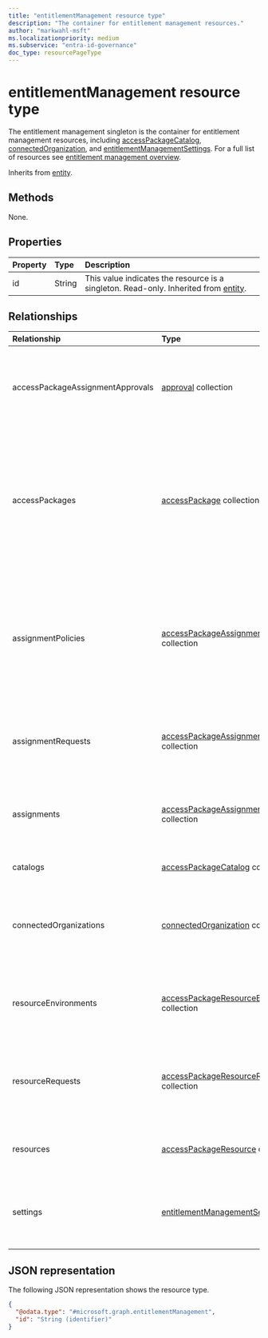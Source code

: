```yaml
---
title: "entitlementManagement resource type"
description: "The container for entitlement management resources."
author: "markwahl-msft"
ms.localizationpriority: medium
ms.subservice: "entra-id-governance"
doc_type: resourcePageType
---
```


# entitlementManagement resource type

The entitlement management singleton is the container for entitlement management resources, including [accessPackageCatalog](accesspackagecatalog.md), [connectedOrganization](connectedorganization.md), and [entitlementManagementSettings](entitlementmanagementsettings.md).  For a full list of resources see [entitlement management overview](entitlementmanagement-overview.md).

Inherits from [entity](entity.md).

## Methods

None.

## Properties
|Property|Type|Description|
|:---|:---|:---|
|id|String|This value indicates the resource is a singleton. Read-only. Inherited from [entity](entity.md).|

## Relationships
|Relationship|Type|Description|
|:---|:---|:---|
|accessPackageAssignmentApprovals|[approval](../resources/approval.md) collection | Approval stages for decisions associated with access package assignment requests.|
|accessPackages|[accessPackage](../resources/accesspackage.md) collection|Access packages define the collection of resource roles and the policies for which subjects can request or be assigned access to those resources.|
|assignmentPolicies|[accessPackageAssignmentPolicy](../resources/accesspackageassignmentpolicy.md) collection|Access package assignment policies govern which subjects can request or be assigned an access package via an access package assignment.|
|assignmentRequests|[accessPackageAssignmentRequest](../resources/accesspackageassignmentrequest.md) collection|Access package assignment requests created by or on behalf of a subject.|
|assignments|[accessPackageAssignment](../resources/accesspackageassignment.md) collection| The assignment of an access package to a subject for a period of time.|
|catalogs|[accessPackageCatalog](../resources/accesspackagecatalog.md) collection|A container for access packages.|
|connectedOrganizations|[connectedOrganization](../resources/connectedorganization.md) collection|References to a directory or domain of another organization whose users can request access.|
|resourceEnvironments|[accessPackageResourceEnvironment](../resources/accesspackageresourceenvironment.md) collection| A reference to the geolocation environments in which a resource is located.|
|resourceRequests|[accessPackageResourceRequest](../resources/accesspackageresourcerequest.md) collection|Represents a request to add or remove a resource to or from a catalog respectively. |
|resources|[accessPackageResource](../resources/accesspackageresource.md) collection|The resources associated with the catalogs. |
|settings|[entitlementManagementSettings](../resources/entitlementmanagementsettings.md)| The settings that control the behavior of Microsoft Entra entitlement management.|

## JSON representation
The following JSON representation shows the resource type.
<!-- {
  "blockType": "resource",
  "keyProperty": "id",
  "@odata.type": "microsoft.graph.entitlementManagement",
  "openType": false
}
-->
``` json
{
  "@odata.type": "#microsoft.graph.entitlementManagement",
  "id": "String (identifier)"
}
```
